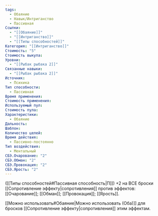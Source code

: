 ```yaml
---
tags:
  - Обаяние
  - Навык/Интриганство
  - Пассивная
Ссылки:
  - "[[Обаяние]]"
  - "[[Интриганство]]"
  - "[[Типы способностей]]"
Категория: "[[Интриганство]]"
Стоимость: "5"
Стоимость выкупа: 
Уровни:
  - "[[Рыбак рыбака 2]]"
Связанные навыки:
  - "[[Рыбак рыбака 2]]"
Источник:
  - Психика
Тип способности:
  - Пассивная
Время применения: 
Стоимость применения: 
Используемый пул: 
Стоимость пула: 
Характеристики:
  - Обаяние
Дальность: 
Шаблон: 
Количество целей: 
Время действия:
  - Пассивно-постоянно
Тип воздействия:
  - Ментальный
СБЭ.Очарование: "2"
СБЭ.Обман: "2"
СБЭ.Провокация: "2"
СБЭ.Ярость: "2"
---
```

([[Типы способностей#Пассивная способность|П]]) +2 на ВСЕ броски [[Сопротивление эффекту|сопротивления]] против эффектов: [[Очарование]]; [[Обман]]; [[Провокация]]; [[Ярость]].  

[[Можно использовать#Обаяние|Можно использовать (Оба)]] для бросков [[Сопротивление эффекту|сопротивления]] этим эффектам. 